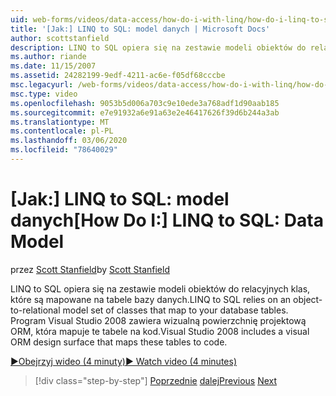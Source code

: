 ```yaml
---
uid: web-forms/videos/data-access/how-do-i-with-linq/how-do-i-linq-to-sql-data-model
title: '[Jak:] LINQ to SQL: model danych | Microsoft Docs'
author: scottstanfield
description: LINQ to SQL opiera się na zestawie modeli obiektów do relacyjnych klas, które są mapowane na tabele bazy danych. Program Visual Studio 2008 zawiera powierzchnię projektu Visual ORM...
ms.author: riande
ms.date: 11/15/2007
ms.assetid: 24282199-9edf-4211-ac6e-f05df68cccbe
msc.legacyurl: /web-forms/videos/data-access/how-do-i-with-linq/how-do-i-linq-to-sql-data-model
msc.type: video
ms.openlocfilehash: 9053b5d006a703c9e10ede3a768adf1d90aab185
ms.sourcegitcommit: e7e91932a6e91a63e2e46417626f39d6b244a3ab
ms.translationtype: MT
ms.contentlocale: pl-PL
ms.lasthandoff: 03/06/2020
ms.locfileid: "78640029"
---
```

# <a name="how-do-i-linq-to-sql-data-model"></a><span data-ttu-id="9d43b-104">[Jak:] LINQ to SQL: model danych</span><span class="sxs-lookup"><span data-stu-id="9d43b-104">[How Do I:] LINQ to SQL: Data Model</span></span>

<span data-ttu-id="9d43b-105">przez [Scott Stanfield](https://github.com/scottstanfield)</span><span class="sxs-lookup"><span data-stu-id="9d43b-105">by [Scott Stanfield](https://github.com/scottstanfield)</span></span>

<span data-ttu-id="9d43b-106">LINQ to SQL opiera się na zestawie modeli obiektów do relacyjnych klas, które są mapowane na tabele bazy danych.</span><span class="sxs-lookup"><span data-stu-id="9d43b-106">LINQ to SQL relies on an object-to-relational model set of classes that map to your database tables.</span></span> <span data-ttu-id="9d43b-107">Program Visual Studio 2008 zawiera wizualną powierzchnię projektową ORM, która mapuje te tabele na kod.</span><span class="sxs-lookup"><span data-stu-id="9d43b-107">Visual Studio 2008 includes a visual ORM design surface that maps these tables to code.</span></span>

[<span data-ttu-id="9d43b-108">&#9654;Obejrzyj wideo (4 minuty)</span><span class="sxs-lookup"><span data-stu-id="9d43b-108">&#9654; Watch video (4 minutes)</span></span>](https://channel9.msdn.com/Blogs/ASP-NET-Site-Videos/how-do-i-linq-to-sql-data-model)

> [!div class="step-by-step"]
> <span data-ttu-id="9d43b-109">[Poprzednie](how-do-i-linq-to-sql-overview.md)
> [dalej](how-do-i-linq-to-sql-querying-the-database.md)</span><span class="sxs-lookup"><span data-stu-id="9d43b-109">[Previous](how-do-i-linq-to-sql-overview.md)
[Next](how-do-i-linq-to-sql-querying-the-database.md)</span></span>
